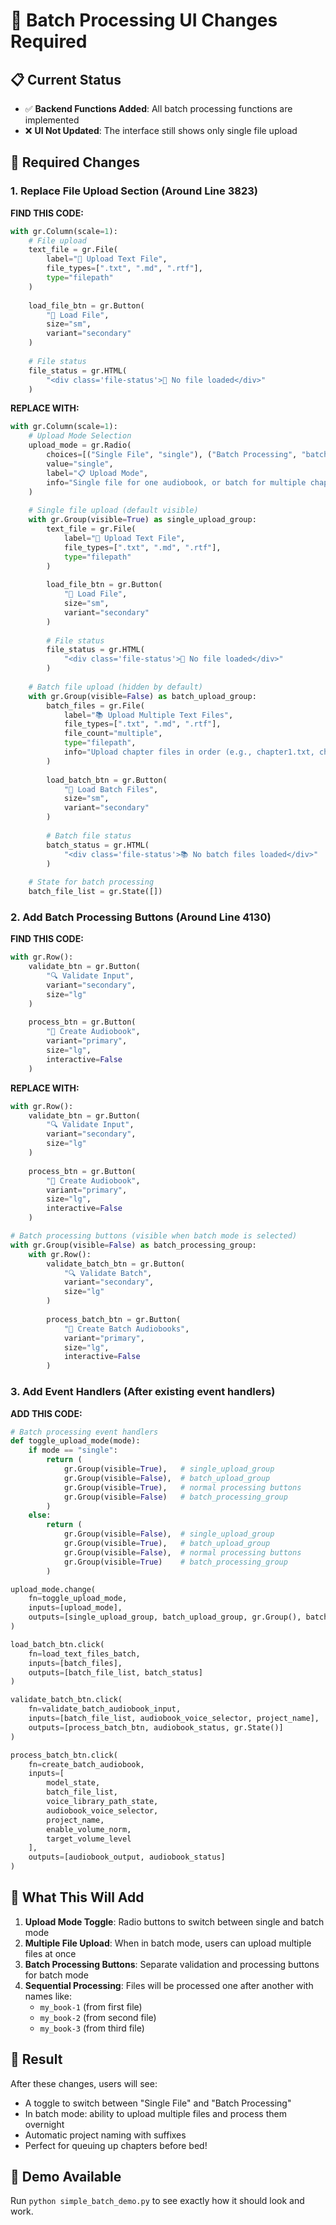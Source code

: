 # 🎵 Batch Processing UI Changes Required

## 📋 Current Status
- ✅ **Backend Functions Added**: All batch processing functions are implemented
- ❌ **UI Not Updated**: The interface still shows only single file upload

## 🔧 Required Changes

### 1. Replace File Upload Section (Around Line 3823)

**FIND THIS CODE:**
```python
with gr.Column(scale=1):
    # File upload
    text_file = gr.File(
        label="📄 Upload Text File",
        file_types=[".txt", ".md", ".rtf"],
        type="filepath"
    )
    
    load_file_btn = gr.Button(
        "📂 Load File", 
        size="sm",
        variant="secondary"
    )
    
    # File status
    file_status = gr.HTML(
        "<div class='file-status'>📄 No file loaded</div>"
    )
```

**REPLACE WITH:**
```python
with gr.Column(scale=1):
    # Upload Mode Selection
    upload_mode = gr.Radio(
        choices=[("Single File", "single"), ("Batch Processing", "batch")],
        value="single",
        label="📋 Upload Mode",
        info="Single file for one audiobook, or batch for multiple chapters"
    )
    
    # Single file upload (default visible)
    with gr.Group(visible=True) as single_upload_group:
        text_file = gr.File(
            label="📄 Upload Text File",
            file_types=[".txt", ".md", ".rtf"],
            type="filepath"
        )
        
        load_file_btn = gr.Button(
            "📂 Load File", 
            size="sm",
            variant="secondary"
        )
        
        # File status
        file_status = gr.HTML(
            "<div class='file-status'>📄 No file loaded</div>"
        )
    
    # Batch file upload (hidden by default)
    with gr.Group(visible=False) as batch_upload_group:
        batch_files = gr.File(
            label="📚 Upload Multiple Text Files",
            file_types=[".txt", ".md", ".rtf"],
            file_count="multiple",
            type="filepath",
            info="Upload chapter files in order (e.g., chapter1.txt, chapter2.txt, etc.)"
        )
        
        load_batch_btn = gr.Button(
            "📂 Load Batch Files", 
            size="sm",
            variant="secondary"
        )
        
        # Batch file status
        batch_status = gr.HTML(
            "<div class='file-status'>📚 No batch files loaded</div>"
        )
    
    # State for batch processing
    batch_file_list = gr.State([])
```

### 2. Add Batch Processing Buttons (Around Line 4130)

**FIND THIS CODE:**
```python
with gr.Row():
    validate_btn = gr.Button(
        "🔍 Validate Input", 
        variant="secondary",
        size="lg"
    )
    
    process_btn = gr.Button(
        "🎵 Create Audiobook", 
        variant="primary",
        size="lg",
        interactive=False
    )
```

**REPLACE WITH:**
```python
with gr.Row():
    validate_btn = gr.Button(
        "🔍 Validate Input", 
        variant="secondary",
        size="lg"
    )
    
    process_btn = gr.Button(
        "🎵 Create Audiobook", 
        variant="primary",
        size="lg",
        interactive=False
    )

# Batch processing buttons (visible when batch mode is selected)
with gr.Group(visible=False) as batch_processing_group:
    with gr.Row():
        validate_batch_btn = gr.Button(
            "🔍 Validate Batch", 
            variant="secondary",
            size="lg"
        )
        
        process_batch_btn = gr.Button(
            "🎵 Create Batch Audiobooks", 
            variant="primary",
            size="lg",
            interactive=False
        )
```

### 3. Add Event Handlers (After existing event handlers)

**ADD THIS CODE:**
```python
# Batch processing event handlers
def toggle_upload_mode(mode):
    if mode == "single":
        return (
            gr.Group(visible=True),   # single_upload_group
            gr.Group(visible=False),  # batch_upload_group
            gr.Group(visible=True),   # normal processing buttons
            gr.Group(visible=False)   # batch_processing_group
        )
    else:
        return (
            gr.Group(visible=False),  # single_upload_group
            gr.Group(visible=True),   # batch_upload_group
            gr.Group(visible=False),  # normal processing buttons
            gr.Group(visible=True)    # batch_processing_group
        )

upload_mode.change(
    fn=toggle_upload_mode,
    inputs=[upload_mode],
    outputs=[single_upload_group, batch_upload_group, gr.Group(), batch_processing_group]
)

load_batch_btn.click(
    fn=load_text_files_batch,
    inputs=[batch_files],
    outputs=[batch_file_list, batch_status]
)

validate_batch_btn.click(
    fn=validate_batch_audiobook_input,
    inputs=[batch_file_list, audiobook_voice_selector, project_name],
    outputs=[process_batch_btn, audiobook_status, gr.State()]
)

process_batch_btn.click(
    fn=create_batch_audiobook,
    inputs=[
        model_state, 
        batch_file_list, 
        voice_library_path_state, 
        audiobook_voice_selector, 
        project_name, 
        enable_volume_norm, 
        target_volume_level
    ],
    outputs=[audiobook_output, audiobook_status]
)
```

## 🎯 What This Will Add

1. **Upload Mode Toggle**: Radio buttons to switch between single and batch mode
2. **Multiple File Upload**: When in batch mode, users can upload multiple files at once
3. **Batch Processing Buttons**: Separate validation and processing buttons for batch mode
4. **Sequential Processing**: Files will be processed one after another with names like:
   - `my_book-1` (from first file)
   - `my_book-2` (from second file)
   - `my_book-3` (from third file)

## 🚀 Result

After these changes, users will see:
- A toggle to switch between "Single File" and "Batch Processing"
- In batch mode: ability to upload multiple files and process them overnight
- Automatic project naming with suffixes
- Perfect for queuing up chapters before bed!

## 📁 Demo Available

Run `python simple_batch_demo.py` to see exactly how it should look and work. 